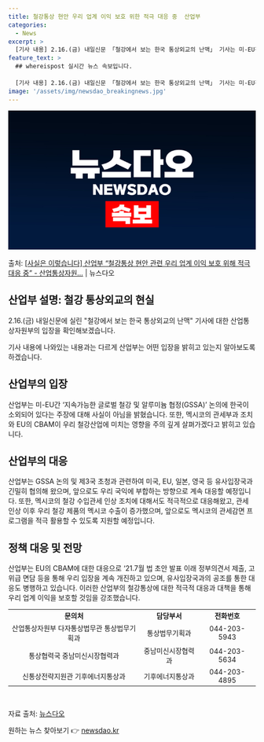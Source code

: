 ```yaml
---
title: 철강통상 현안 우리 업계 이익 보호 위한 적극 대응 중  산업부
categories:
  - News
excerpt: >
  [기사 내용] 2.16.(금) 내일신문 「철강에서 보는 한국 통상외교의 난맥」 기사는 미-EU간 GSA 논의…
feature_text: >
  ## whereispost 실시간 뉴스 속보입니다.

  [기사 내용] 2.16.(금) 내일신문 「철강에서 보는 한국 통상외교의 난맥」 기사는 미-EU간 GSA 논의…
image: '/assets/img/newsdao_breakingnews.jpg'
---
```


![뉴스다오 속보](/assets/img/newsdao_breakingnews.jpg)

<p>출처: <a href="https://newsdao.kr/3176" rel="dofollow">[사실은 이렇습니다] 산업부 “철강통상 현안 관련 우리 업계 이익 보호 위해 적극 대응 중” - 산업통상자원…</a> | 뉴스다오</p>

<h2 data-ke-size="size26">산업부 설명: 철강 통상외교의 현실</h2>
<p data-ke-size="size16">2.16.(금) 내일신문에 실린 "철강에서 보는 한국 통상외교의 난맥" 기사에 대한 산업통상자원부의 입장을 확인해보겠습니다. </p>
<p data-ke-size="size16">기사 내용에 나와있는 내용과는 다르게 산업부는 어떤 입장을 밝히고 있는지 알아보도록 하겠습니다.</p>

<h2 data-ke-size="size26">산업부의 입장</h2>
<p data-ke-size="size16">산업부는 미-EU간 ‘지속가능한 글로벌 철강 및 알루미늄 협정(GSSA)’ 논의에 한국이 소외되어 있다는 주장에 대해 사실이 아님을 밝혔습니다. 또한, 멕시코의 관세부과 조치와 EU의 CBAM이 우리 철강산업에 미치는 영향을 주의 깊게 살펴가겠다고 밝히고 있습니다.</p>

<h2 data-ke-size="size26">산업부의 대응</h2>
<p data-ke-size="size16">산업부는 GSSA 논의 및 제3국 초청과 관련하여 미국, EU, 일본, 영국 등 유사입장국과 긴밀히 협의해 왔으며, 앞으로도 우리 국익에 부합하는 방향으로 계속 대응할 예정입니다. 또한, 멕시코의 철강 수입관세 인상 조치에 대해서도 적극적으로 대응해왔고, 관세 인상 이후 우리 철강 제품의 멕시코 수출이 증가했으며, 앞으로도 멕시코의 관세감면 프로그램을 적극 활용할 수 있도록 지원할 예정입니다.</p>

<h2 data-ke-size="size26">정책 대응 및 전망</h2>
<p data-ke-size="size16">산업부는 EU의 CBAM에 대한 대응으로 ‘21.7월 법 초안 발표 이래 정부의견서 제출, 고위급 면담 등을 통해 우리 입장을 계속 개진하고 있으며, 유사입장국과의 공조를 통한 대응도 병행하고 있습니다. 이러한 산업부의 철강통상에 대한 적극적 대응과 대책을 통해 우리 업계 이익을 보호할 것임을 강조했습니다. </p>

<table>
<tbody>
<tr>
<td style="text-align: center; height: 17px;"><b>문의처</b></td>
<td style="text-align: center; height: 17px;"><b>담당부서</b></td>
<td style="text-align: center; height: 17px;"><b>전화번호</b></td>
</tr>
<tr>
<td style="text-align: center; height: 17px;">산업통상자원부 다자통상법무관 통상법무기획과</td>
<td style="text-align: center; height: 17px;">통상법무기획과</td>
<td style="text-align: center; height: 17px;">044-203-5943</td>
</tr>
<tr>
<td style="text-align: center; height: 17px;">통상협력국 중남미신시장협력과</td>
<td style="text-align: center; height: 17px;">중남미신시장협력과</td>
<td style="text-align: center; height: 17px;">044-203-5634</td>
</tr>
<tr>
<td style="text-align: center; height: 17px;">신통상전략지원관 기후에너지통상과</td>
<td style="text-align: center; height: 17px;">기후에너지통상과</td>
<td style="text-align: center; height: 17px;">044-203-4895</td>
</tr>
</tbody>
</table>
<p data-ke-size="size16">&nbsp;</p>

<p data-ke-size="size16">자료 출처: <a href="https://newsdao.kr/3176" target="_blank" rel="noopener noreferrer">뉴스다오</a></p> 

원하는 뉴스 찾아보기 👉 <a href="https://newsdao.kr" rel="dofollow">newsdao.kr</a>


